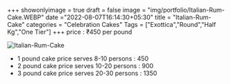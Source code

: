 +++
showonlyimage = true
draft = false
image = "img/portfolio/Italian-Rum-Cake.WEBP"
date ="2022-08-07T16:14:30+05:30"
title = "Italian-Rum-Cake"
categories = "Celebration Cakes"
Tags = ["Exottica","Round","Half Kg","One Tier"]
+++
price : ₹450 per pound
<!--more-->
![Italian-Rum-Cake](/img/portfolio/Italian-Rum-Cake.WEBP)
* 1 pound cake price serves 8-10 persons : 450
* 2 pound cake price serves 10-20 persons : 900
* 3 pound cake price serves 20-30 persons : 1350
